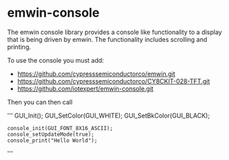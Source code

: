 # emwin-console

The emwin console library provides a console like functionality to a display that is being driven by emwin.  The functionality includes scrolling and printing.

To use the console you must add:
* https://github.com/cypresssemiconductorco/emwin.git
* https://github.com/cypresssemiconductorco/CY8CKIT-028-TFT.git
* https://github.com/iotexpert/emwin-console.git

Then you can then call

'''
    GUI_Init();
    GUI_SetColor(GUI_WHITE);
    GUI_SetBkColor(GUI_BLACK);

    console_init(GUI_FONT_8X16_ASCII);
    console_setUpdateMode(true);
    console_print("Hello World");
'''


